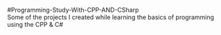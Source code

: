 #Programming-Study-With-CPP-AND-CSharp  
Some of the projects I created while learning the basics of programming using the CPP &amp; C#
